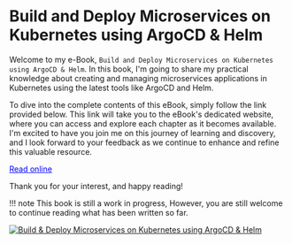 
# **Build and Deploy Microservices on Kubernetes using ArgoCD & Helm** 


Welcome to my e-Book, `Build and Deploy Microservices on Kubernetes using ArgoCD & Helm`. In this book, I'm going to share my practical knowledge about creating and managing microservices applications in Kubernetes using the latest tools like ArgoCD and Helm.

To dive into the complete contents of this eBook, simply follow the link provided below. This link will take you to the eBook's dedicated website, where you can access and explore each chapter as it becomes available. I'm excited to have you join me on this journey of learning and discovery, and I look forward to your feedback as we continue to enhance and refine this valuable resource.

<a href="http://kubernetes.anjikeesari.com/" style="color: blue;" target="_blank">Read online</a>

Thank you for your interest, and happy reading!


!!! note
    This book is still a work in progress, However, you are still welcome to continue reading what has been written so far.


<a href="http://kubernetes.anjikeesari.com/" target="_blank">
    <img src="../../../images/book-cover-2.png" alt="Build & Deploy Microservices on Kubernetes using ArgoCD & Helm" />
</a>
